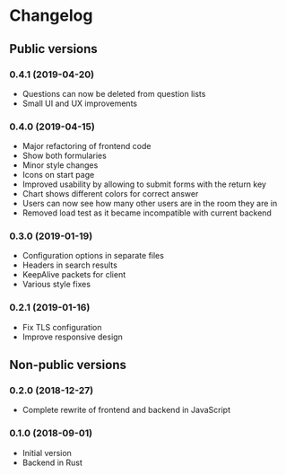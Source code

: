 # Changelog

## Public versions
### 0.4.1 (2019-04-20)
- Questions can now be deleted from question lists
- Small UI and UX improvements

### 0.4.0 (2019-04-15)
- Major refactoring of frontend code
- Show both formularies
- Minor style changes
- Icons on start page
- Improved usability by allowing to submit forms with the return key
- Chart shows different colors for correct answer
- Users can now see how many other users are in the room they are in
- Removed load test as it became incompatible with current backend

### 0.3.0 (2019-01-19)
- Configuration options in separate files
- Headers in search results
- KeepAlive packets for client
- Various style fixes

### 0.2.1 (2019-01-16)
- Fix TLS configuration
- Improve responsive design

## Non-public versions
### 0.2.0 (2018-12-27)
- Complete rewrite of frontend and backend in JavaScript

### 0.1.0 (2018-09-01)
- Initial version
- Backend in Rust
